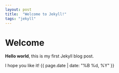 ```yaml
---
layout: post
title:  "Welcome to Jekyll!"
tags: "jekyll"
---
```

# Welcome

**Hello world**, this is my first Jekyll blog post.

I hope you like it!
<time class="dt-published" datetime="{{ page.date | date_to_xmlschema }}" itemprop="datePublished">
  {{ page.date | date: "%B %d, %Y" }}
</time>
